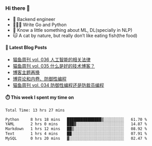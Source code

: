 ### Hi there 👋

- 🔧 Backend engineer
- 👨🏻‍💻 Write Go and Python
- 🔭 Know a little something about ML, DL(specially in NLP)
- 🐱 A cat by nature, but really don’t like eating fish(the food)

#### 📖 Latest Blog Posts
<!-- BLOG-POST-LIST:START -->
- [猫鱼周刊 vol. 036 人工智能的相关法律](https://ameow.xyz/archives/weekly-036)
- [猫鱼周刊 vol. 035 什么是好的技术博客？](https://ameow.xyz/archives/weekly-035)
- [博客主题再换](https://ameow.xyz/archives/bo-ke-zhu-ti-zai-huan)
- [博弈论和内卷、防御性编程](https://ameow.xyz/archives/game-theory-and-involution-anti-layoff-programming)
- [猫鱼周刊 vol. 034 防御性编程还是防裁员编程](https://ameow.xyz/archives/weekly-034)
<!-- BLOG-POST-LIST:END -->

#### ⏱️ This week I spent my time on
<!--START_SECTION:waka-->

```txt
Total Time: 13 hrs 27 mins

Python     8 hrs 18 mins   ███████████████▒░░░░░░░░░   61.70 %
YAML       2 hrs 0 mins    ███▓░░░░░░░░░░░░░░░░░░░░░   14.87 %
Markdown   1 hrs 12 mins   ██▒░░░░░░░░░░░░░░░░░░░░░░   08.92 %
Text       1 hrs 4 mins    ██░░░░░░░░░░░░░░░░░░░░░░░   07.91 %
MySQL      0 hrs 20 mins   ▓░░░░░░░░░░░░░░░░░░░░░░░░   02.47 %
```

<!--END_SECTION:waka-->

<!--
**LeslieLeung/LeslieLeung** is a ✨ _special_ ✨ repository because its `README.md` (this file) appears on your GitHub profile.

Here are some ideas to get you started:

- 🔭 I’m currently working on ...
- 🌱 I’m currently learning ...
- 👯 I’m looking to collaborate on ...
- 🤔 I’m looking for help with ...
- 💬 Ask me about ...
- 📫 How to reach me: ...
- 😄 Pronouns: ...
- ⚡ Fun fact: ...
-->
